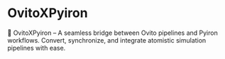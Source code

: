 # OvitoXPyiron
🔄 OvitoXPyiron – A seamless bridge between Ovito pipelines and Pyiron workflows. Convert, synchronize, and integrate atomistic simulation pipelines with ease.

